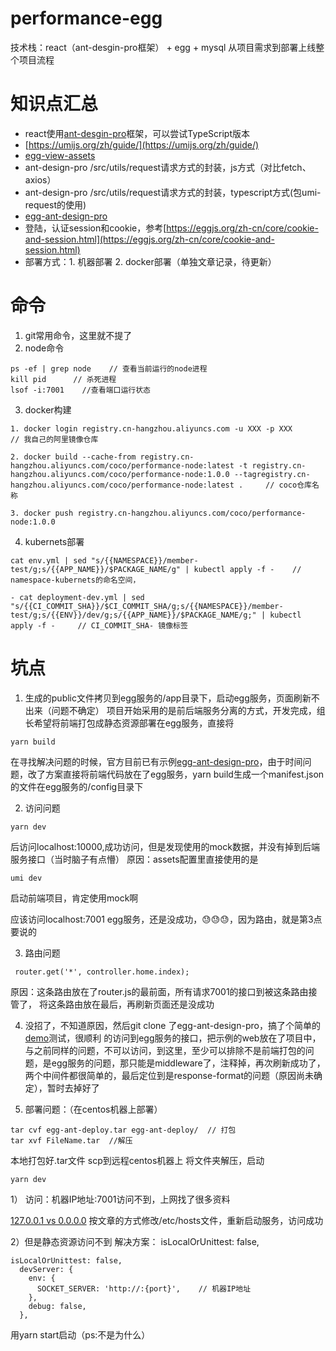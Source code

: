 # performance-egg
技术栈：react（ant-desgin-pro框架） + egg + mysql
从项目需求到部署上线整个项目流程

# 知识点汇总
- react使用[ant-desgin-pro](https://github.com/ant-design/ant-design-pro.git)框架，可以尝试TypeScript版本
- [https://umijs.org/zh/guide/](https://umijs.org/zh/guide/)
- [egg-view-assets](https://github.com/eggjs/egg-view-assets)
- ant-design-pro /src/utils/request请求方式的封装，js方式（对比fetch、axios）
- ant-design-pro /src/utils/request请求方式的封装，typescript方式(包umi-request的使用)
- [egg-ant-design-pro](https://github.com/eggjs/egg-ant-design-pro)
- 登陆，认证session和cookie，参考[https://eggjs.org/zh-cn/core/cookie-and-session.html](https://eggjs.org/zh-cn/core/cookie-and-session.html)
- 部署方式：1. 机器部署 2. docker部署（单独文章记录，待更新）


# 命令

1. git常用命令，这里就不提了
2. node命令
```
ps -ef | grep node    // 查看当前运行的node进程
kill pid      // 杀死进程
lsof -i:7001    //查看端口运行状态
```
3. docker构建
```
1. docker login registry.cn-hangzhou.aliyuncs.com -u XXX -p XXX       // 我自己的阿里镜像仓库

2. docker build --cache-from registry.cn-hangzhou.aliyuncs.com/coco/performance-node:latest -t registry.cn-hangzhou.aliyuncs.com/coco/performance-node:1.0.0 --tagregistry.cn-hangzhou.aliyuncs.com/coco/performance-node:latest .     // coco仓库名称

3. docker push registry.cn-hangzhou.aliyuncs.com/coco/performance-node:1.0.0
```

4. kubernets部署
```
cat env.yml | sed "s/{{NAMESPACE}}/member-test/g;s/{{APP_NAME}}/$PACKAGE_NAME/g" | kubectl apply -f -    // namespace-kubernets的命名空间， 

- cat deployment-dev.yml | sed "s/{{CI_COMMIT_SHA}}/$CI_COMMIT_SHA/g;s/{{NAMESPACE}}/member-test/g;s/{{ENV}}/dev/g;s/{{APP_NAME}}/$PACKAGE_NAME/g;" | kubectl apply -f -     // CI_COMMIT_SHA- 镜像标签
```


# 坑点

1. 生成的public文件拷贝到egg服务的/app目录下，启动egg服务，页面刷新不出来（问题不确定）
项目开始采用的是前后端服务分离的方式，开发完成，组长希望将前端打包成静态资源部署在egg服务，直接将
```
yarn build
```
在寻找解决问题的时候，官方目前已有示例[egg-ant-design-pro](https://github.com/eggjs/egg-ant-design-pro)，由于时间问题，改了方案直接将前端代码放在了egg服务，yarn build生成一个manifest.json的文件在egg服务的/config目录下

2. 访问问题
```
yarn dev
```
后访问localhost:10000,成功访问，但是发现使用的mock数据，并没有掉到后端服务接口（当时脑子有点懵）
原因：assets配置里直接使用的是
```
umi dev
```
启动前端项目，肯定使用mock啊

应该访问localhost:7001 egg服务，还是没成功，😓😓😓，因为路由，就是第3点要说的

3. 路由问题
```
 router.get('*', controller.home.index);
```
原因：这条路由放在了router.js的最前面，所有请求7001的接口到被这条路由接管了，
将这条路由放在最后，再刷新页面还是没成功

4. 没招了，不知道原因，然后git clone 了egg-ant-design-pro，搞了个简单的[demo](https://github.com/CoCoyh/egg-ant-deploy)测试，很顺利
的访问到egg服务的接口，把示例的web放在了项目中，与之前同样的问题，不可以访问，到这里，至少可以排除不是前端打包的问题，是egg服务的问题，那只能是middleware了，注释掉，再次刷新成功了，两个中间件都很简单的，最后定位到是response-format的问题（原因尚未确定），暂时去掉好了

5. 部署问题：（在centos机器上部署）
```
tar cvf egg-ant-deploy.tar egg-ant-deploy/  // 打包
tar xvf FileName.tar  //解压
```
本地打包好.tar文件
scp到远程centos机器上
将文件夹解压，启动
```
yarn dev
```
1） 访问：机器IP地址:7001访问不到，上网找了很多资料

[127.0.0.1 vs 0.0.0.0](https://www.crifan.com/server_start_up_listen_ip_choice_127_0_0_1_vs_0_0_0_0/)
按文章的方式修改/etc/hosts文件，重新启动服务，访问成功

2）但是静态资源访问不到
解决方案： isLocalOrUnittest: false,
```
isLocalOrUnittest: false,
  devServer: {
    env: {
      SOCKET_SERVER: 'http://:{port}',    // 机器IP地址
    },
    debug: false,
  },
```
用yarn start启动（ps:不是为什么）
